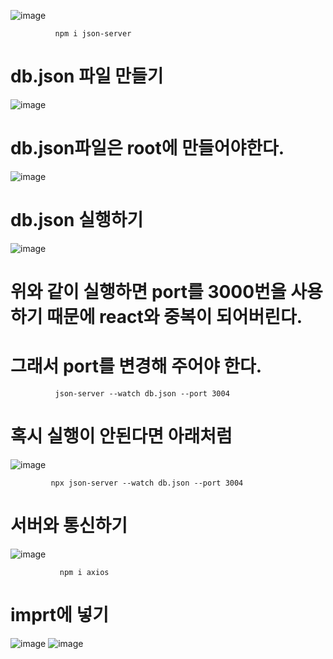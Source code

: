 ![image](https://github.com/1004minjeong/react_basic/assets/129016976/ea28bb04-fe82-458d-b286-e2584b12fc09)

              npm i json-server
       
# db.json 파일 만들기
![image](https://github.com/1004minjeong/react_basic/assets/129016976/fd12fd23-f507-4e55-bb51-df92da164c1b)

# db.json파일은 root에 만들어야한다.
![image](https://github.com/1004minjeong/react_basic/assets/129016976/1b4d1700-eb7a-418c-bbee-268cb9eb34d9)

# db.json 실행하기
![image](https://github.com/1004minjeong/react_basic/assets/129016976/ec011867-548c-40f8-aa5c-52146f02b742)

# 위와 같이 실행하면 port를 3000번을 사용하기 때문에 react와 중복이 되어버린다.
# 그래서 port를 변경해 주어야 한다.
              
              json-server --watch db.json --port 3004

# 혹시 실행이 안된다면 아래처럼
![image](https://github.com/1004minjeong/react_basic/assets/129016976/ecf8ca16-29c0-4f50-a300-5a28b26a0254)
             
             npx json-server --watch db.json --port 3004

# 서버와 통신하기
![image](https://github.com/1004minjeong/react_basic/assets/129016976/4087e622-47dd-41cc-8032-1de45cb7fc6c)
               
               npm i axios
               
 # imprt에 넣기
![image](https://github.com/1004minjeong/react_basic/assets/129016976/f64c1025-8def-4c09-8279-8580c7666927)
![image](https://github.com/1004minjeong/react_basic/assets/129016976/c7343782-da71-41fa-abb8-972bdbae0f7a)




